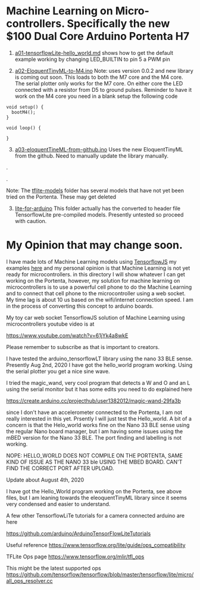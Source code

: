 # Machine Learning on Micro-controllers. Specifically the new $100 Dual Core Arduino Portenta H7


1. [a01-tensorflowLite-hello_world.md](a01-tensorflowLite-hello_world.md) shows how to get the default example working by changing LED_BUILTIN to pin 5 a PWM pin


2. [a02-EloquentTinyML-to-M4.ino](a02-EloquentTinyML-to-M4.ino) Note: uses version 0.0.2 and new library is coming out soon. This loads to both the M7 core and the M4 core. The serial plotter only works for the M7 core. On either core the LED connected with a resistor from D5 to ground pulses. Reminder to have it work on the M4 core you need in a blank setup the following code

```
void setup() {
  bootM4();
}

void loop() {
 
}

```

3. [a03-eloquentTineML-from-github.ino](a03-eloquentTineML-from-github.ino) Uses the new EloquentTinyML from the github. Need to manually update the library manually.

.


.


Note: The [tflite-models](tflite-models) folder has several models that have not yet been tried on the Portenta. These may get deleted

3. [lite-for-arduino](lite-for-arduino) This folder actually has the converted to header file TensorflowLite pre-compiled models. Presently untested so proceed with caution.




# My Opinion that may change soon.

I have made lots of Machine Learning models using [TensorflowJS](https://www.tensorflow.org/js) my examples [here](http://rocksetta.com/tensorflowjs) and my personal opinion is that Machine Learning is not yet ready for microcontrollers. 
in this directory I will show whatever I can get working on the Portenta, however, my solution for machine learning on microcontrollers is to use a powerful cell phone to do the Machine Learning and to connect 
that cell phone to the microcontroller using a web socket. My time lag is about 10 us based on the wifi/internet connection speed. I am in the process of converting this concept to arduino boards.


My toy car web socket TensorflowJS solution of Machine Learning using microcontrollers youtube video is at

https://www.youtube.com/watch?v=61jYk4a8wkE

Please remember to subscribe as that is important to creators.


I have tested the arduino_tensorflowLT library using the nano 33 BLE sense. Presently Aug 2nd, 2020 I have got the hello_world program working. Using the serial plotter you get a nice sine wave.

I tried the magic_wand, very cool program that detects a W and O and an L using the serial monitor but it has some edits you need to do explained here

https://create.arduino.cc/projecthub/user1382012/magic-wand-29fa3b

since I don't have an accelerometer connected to the Portenta, I am not really interested in this yet. Prsently I will just test the Hello_world. A bit of a concern is that the Helo_world works fine on the Nano 33 BLE sense using the regular Nano board manager, but I am having some issues using the mBED version for the Nano 33 BLE. The port finding and labelling is not working. 


NOPE: HELLO_WORLD DOES NOT COMPILE ON THE PORTENTA, SAME KIND OF ISSUE AS THE NANO 33 ble USING THE MBED BOARD. CAN'T FIND THE CORRECT PORT AFTER UPLOAD.

Update about August 4th, 2020

I have got the Hello_World program working on the Portenta, see above files, but I am leaning towards the eleoquentTinyML library since it seems very condensed and easier to understand.



A few other TensorflowLiTe tutorials for a camera connected arduino are here

https://github.com/arduino/ArduinoTensorFlowLiteTutorials


Useful reference  https://www.tensorflow.org/lite/guide/ops_compatibility

TFLite Ops page  https://www.tensorflow.org/mlir/tfl_ops

This might be the latest supported ops   https://github.com/tensorflow/tensorflow/blob/master/tensorflow/lite/micro/all_ops_resolver.cc





